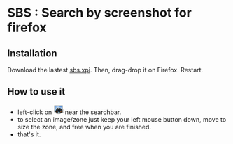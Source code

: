# SBS : Search by screenshot for firefox

## Installation

Download the lastest [sbs.xpi](https://github.com/syndr0m/sbs/raw/master/bin/sbs.xpi). Then, drag-drop it on Firefox. Restart.

## How to use it

 - left-click on ![toolbar button](https://github.com/syndr0m/sbs/raw/master/src/content/skin/toolbar.png) near the searchbar.
 - to select an image/zone just keep your left mouse button down, move to size the zone, and free when you are finished.
 - that's it.
